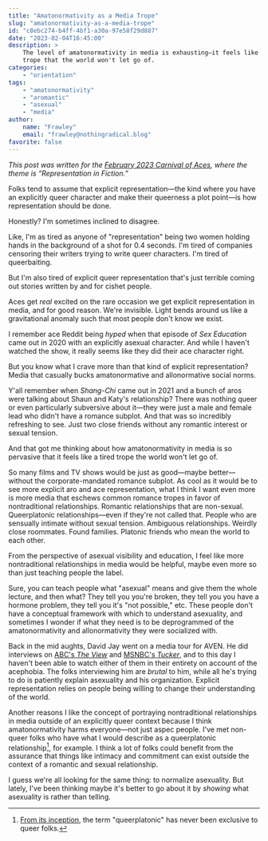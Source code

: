 ```yaml
---
title: "Amatonormativity as a Media Trope"
slug: "amatonormativity-as-a-media-trope"
id: "c8ebc274-b4ff-4bf1-a30a-97e58f29d887"
date: "2023-02-04T16:45:00"
description: >
    The level of amatonormativity in media is exhausting—it feels like a tired
    trope that the world won't let go of.
categories:
    - "orientation"
tags:
    - "amatonormativity"
    - "aromantic"
    - "asexual"
    - "media"
author:
    name: "Frawley"
    email: "frawley@nothingradical.blog"
favorite: false
---
```


*This post was written for the [February 2023 Carnival of
Aces](https://www.writingforlife.net/index.php/2023/02/01/call-for-submissions-february-carnival-of-aces/),
where the theme is “Representation in Fiction.”*

Folks tend to assume that explicit representation—the kind where you have an
explicitly queer character and make their queerness a plot point—is how
representation should be done.

Honestly? I'm sometimes inclined to disagree.

Like, I'm as tired as anyone of "representation" being two women holding hands
in the background of a shot for 0.4 seconds. I'm tired of companies censoring
their writers trying to write queer characters. I'm tired of queerbaiting.

But I'm also tired of explicit queer representation that's just terrible coming
out stories written by and for cishet people.

Aces get *real* excited on the rare occasion we get explicit representation in
media, and for good reason. We're invisible. Light bends around us like a
gravitational anomaly such that most people don't know we exist.

I remember ace Reddit being *hyped* when that episode of *Sex Education* came
out in 2020 with an explicitly asexual character. And while I haven't watched
the show, it really seems like they did their ace character right.

But you know what I crave more than that kind of explicit representation? Media
that casually bucks amatonormative and allonormative social norms.

Y'all remember when *Shang-Chi* came out in 2021 and a bunch of aros were
talking about Shaun and Katy's relationship? There was nothing queer or even
particularly subversive about it—they were just a male and female lead who
didn't have a romance subplot. And that was so incredibly refreshing to see.
Just two close friends without any romantic interest or sexual tension.

And that got me thinking about how amatonormativity in media is so pervasive
that it feels like a tired trope the world won't let go of.

So many films and TV shows would be just as good—maybe better—without the
corporate-mandated romance subplot. As cool as it would be to see more explicit
aro and ace representation, what I think I want even more is more media that
eschews common romance tropes in favor of nontraditional relationships. Romantic
relationships that are non-sexual. Queerplatonic relationships—even if they're
not called that. People who are sensually intimate without sexual tension.
Ambiguous relationships. Weirdly close roommates. Found families. Platonic
friends who mean the world to each other.

From the perspective of asexual visibility and education, I feel like more
nontraditional relationships in media would be helpful, maybe even more so than
just teaching people the label.

Sure, you can teach people what "asexual" means and give them the whole lecture,
and then what? They tell you you're broken, they tell you you have a hormone
problem, they tell you it's "not possible," etc. These people don't have a
conceptual framework with which to understand asexuality, and sometimes I wonder
if what they need is to be deprogrammed of the amatonormativity and
allonormativity they were socialized with.

Back in the mid aughts, David Jay went on a media tour for AVEN. He did
interviews on [ABC's *The
View*](https://acearchive.lgbt/artifacts/david-jay-the-view/) and [MSNBC's
*Tucker*](https://acearchive.lgbt/artifacts/david-jay-tucker/), and to this day
I haven't been able to watch either of them in their entirety on account of the
acephobia. The folks interviewing him are *brutal* to him, while all he's trying
to do is patiently explain asexuality and his organization. Explicit
representation relies on people being willing to change their understanding of
the world.

Another reasons I like the concept of portraying nontraditional relationships in
media outside of an explicitly queer context because I think amatonormativity
harms everyone—not just aspec people. I've met non-queer folks who have what I
would describe as a queerplatonic relationship[^1], for example. I think a lot
of folks could benefit from the assurance that things like intimacy and
commitment can exist outside the context of a romantic and sexual relationship.

I guess we're all looking for the same thing: to normalize asexuality. But
lately, I've been thinking maybe it's better to go about it by *showing* what
asexuality is rather than telling.

[^1]: [From its
  inception](https://acearchive.lgbt/artifacts/meloukhia-word-of-the-day-queerplatonic/),
  the term "queerplatonic" has never been exclusive to queer folks.
